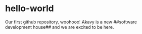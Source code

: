 # hello-world
Our first github repository, woohooo!
Akavy is a new ##software development house## and we are excited to be here.
